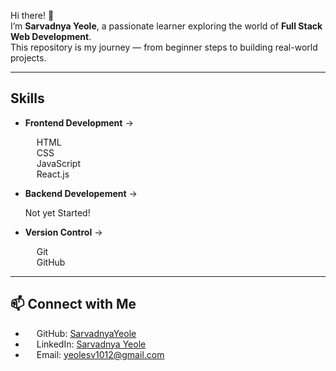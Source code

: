 Hi there! 👋  
I’m **Sarvadnya Yeole**, a passionate learner exploring the world of **Full Stack Web Development**.  
This repository is my journey — from beginner steps to building real-world projects.  

---

## Skills
- **Frontend Development** →
  <p>
   <img src="https://cdn.jsdelivr.net/gh/devicons/devicon/icons/html5/html5-original.svg" width="14"/> HTML <br/> 
   <img src="https://cdn.jsdelivr.net/gh/devicons/devicon/icons/css3/css3-original.svg" width="14"/> CSS  <br/>  
   <img src="https://cdn.jsdelivr.net/gh/devicons/devicon/icons/javascript/javascript-original.svg" width="14"/> JavaScript  <br/> 
   <img src="https://cdn.jsdelivr.net/gh/devicons/devicon/icons/react/react-original.svg" width="14"/> React.js  <br/>
  </p>

- **Backend Developement** →
    <p>Not yet Started!</p>

- **Version Control** → 
   <p>
  <img src="https://cdn.jsdelivr.net/gh/devicons/devicon/icons/git/git-original.svg" width="14"/> Git  <br/>
  <img src="https://img.icons8.com/ios-filled/50/ffffff/github.png" width="14"/> GitHub  
</p>

---

## 📫 Connect with Me
- <img src="https://img.icons8.com/ios-filled/50/ffffff/github.png" width="14"/> GitHub: [SarvadnyaYeole](https://github.com/SVyeole08)  
- <img src="https://cdn.jsdelivr.net/gh/devicons/devicon/icons/linkedin/linkedin-original.svg" width="14"/> LinkedIn: [Sarvadnya Yeole](https://www.linkedin.com/in/SVYeole08)  
- <img src="https://img.icons8.com/color/48/gmail-new.png" width="14"/> Email: yeolesv1012@gmail.com